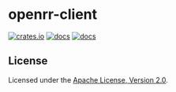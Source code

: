 # openrr-client

[![crates.io](https://img.shields.io/crates/v/openrr-client.svg?logo=rust)](https://crates.io/crates/openrr-client) [![docs](https://docs.rs/openrr-client/badge.svg)](https://docs.rs/openrr-client) [![docs](https://img.shields.io/badge/docs-main-blue)](https://openrr.github.io/openrr/openrr_client)

## License

Licensed under the [Apache License, Version 2.0](https://github.com/openrr/openrr/blob/main/LICENSE).

